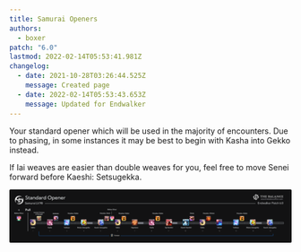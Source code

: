 ```yaml
---
title: Samurai Openers
authors:
  - boxer
patch: "6.0"
lastmod: 2022-02-14T05:53:41.981Z
changelog:
  - date: 2021-10-28T03:26:44.525Z
    message: Created page
  - date: 2022-02-14T05:53:43.653Z
    message: Updated for Endwalker
---
```

Your standard opener which will be used in the majority of encounters. Due to phasing, in some instances it may be best to begin with Kasha into Gekko instead.

If Iai weaves are easier than double weaves for you, feel free to move Senei forward before Kaeshi: Setsugekka.

![](/img/jobs/sam/sam_ew_opener.png "Samurai Standard Opener")